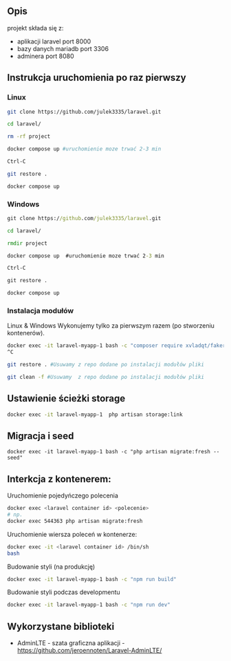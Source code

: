 ## Opis
projekt składa się z:
- aplikacji laravel port 8000
- bazy danych mariadb port 3306
- adminera port 8080

## Instrukcja uruchomienia po raz pierwszy
### Linux
```bash
git clone https://github.com/julek3335/laravel.git

cd laravel/

rm -rf project

docker compose up #uruchomienie moze trwać 2-3 min

Ctrl-C

git restore .

docker compose up
```
### Windows
```cmd
git clone https://github.com/julek3335/laravel.git

cd laravel/

rmdir project

docker compose up  #uruchomienie moze trwać 2-3 min

Ctrl-C

git restore .

docker compose up
```
### Instalacja modułów

Linux & Windows
Wykonujemy tylko za pierwszym razem (po stworzeniu kontenerów).

```bash
docker exec -it laravel-myapp-1 bash -c "composer require xvladqt/faker-lorem-flickr; composer require jeroennoten/laravel-adminlte ; php artisan adminlte:install -n; composer require laravel/breeze --dev; php artisan breeze:install;npm install; npm run dev"
^C

git restore . #Usuwamy z repo dodane po instalacji modułów pliki

git clean -f #Usuwamy  z repo dodane po instalacji modułów pliki

```

## Ustawienie ścieżki storage
```bash
docker exec -it laravel-myapp-1  php artisan storage:link
```

## Migracja i seed
```
docker exec -it laravel-myapp-1 bash -c "php artisan migrate:fresh --seed"
```

## Interkcja z kontenerem:
Uruchomienie pojedyńczego polecenia
```bash
docker exec <laravel container id> <polecenie>
# np.
docker exec 544363 php artisan migrate:fresh
```
Uruchomienie wiersza poleceń w kontenerze:
```bash
docker exec -it <laravel container id> /bin/sh
bash
```
Budowanie styli (na produkcję)
```bash
docker exec -it laravel-myapp-1 bash -c "npm run build"
```
Budowanie styli podczas developmentu
```bash
docker exec -it laravel-myapp-1 bash -c "npm run dev"
```

## Wykorzystane biblioteki
- AdminLTE - szata graficzna aplikacji - https://github.com/jeroennoten/Laravel-AdminLTE/